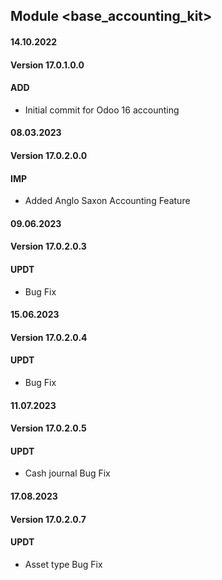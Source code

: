 ## Module <base_accounting_kit>

#### 14.10.2022
#### Version 17.0.1.0.0
#### ADD
- Initial commit for Odoo 16 accounting

#### 08.03.2023
#### Version 17.0.2.0.0
#### IMP
- Added Anglo Saxon Accounting Feature

#### 09.06.2023
#### Version 17.0.2.0.3
#### UPDT
- Bug Fix

#### 15.06.2023
#### Version 17.0.2.0.4
#### UPDT
- Bug Fix

#### 11.07.2023
#### Version 17.0.2.0.5
#### UPDT
- Cash journal Bug Fix

#### 17.08.2023
#### Version 17.0.2.0.7
#### UPDT
- Asset type Bug Fix